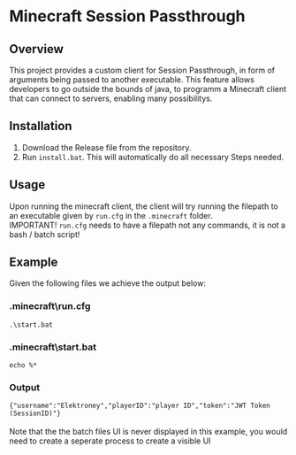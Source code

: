 ﻿# Minecraft Session Passthrough
## Overview
This project provides a custom client for Session Passthrough, in form of arguments being passed to another executable. This feature allows developers to go outside the bounds of java, to programm a Minecraft client that can connect to servers, enabling many possibilitys.

## Installation

1. Download the Release file from the repository.
2. Run `install.bat`. This will automatically do all necessary Steps needed.
## Usage
Upon running the minecraft client, the client will try running the filepath to an executable given by `run.cfg` in the `.minecraft` folder.\
IMPORTANT! `run.cfg` needs to have a filepath not any commands, it is not a bash / batch script!
## Example
Given the following files we achieve the output below:
### .minecraft\run.cfg
`.\start.bat`
### .minecraft\start.bat
`echo %*`
### Output
`{"username":"Elektroney","playerID":"player ID","token":"JWT Token (SessionID)"}`\
<br>
Note that the the batch files UI is never displayed in this example, you would need to create a seperate process to create a visible UI



